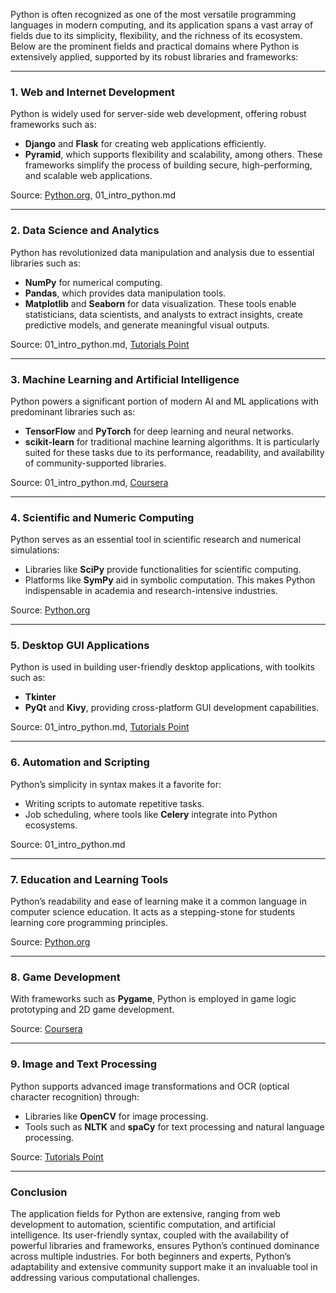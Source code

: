 Python is often recognized as one of the most versatile programming languages in modern computing, and its application spans a vast array of fields due to its simplicity, flexibility, and the richness of its ecosystem. Below are the prominent fields and practical domains where Python is extensively applied, supported by its robust libraries and frameworks:

---

### 1. **Web and Internet Development**
Python is widely used for server-side web development, offering robust frameworks such as:
- **Django** and **Flask** for creating web applications efficiently.
- **Pyramid**, which supports flexibility and scalability, among others.
These frameworks simplify the process of building secure, high-performing, and scalable web applications.

Source: [Python.org](https://www.python.org/about/apps/), 01_intro_python.md  

---

### 2. **Data Science and Analytics**
Python has revolutionized data manipulation and analysis due to essential libraries such as:
- **NumPy** for numerical computing.
- **Pandas**, which provides data manipulation tools.
- **Matplotlib** and **Seaborn** for data visualization.
These tools enable statisticians, data scientists, and analysts to extract insights, create predictive models, and generate meaningful visual outputs.

Source: 01_intro_python.md, [Tutorials Point](https://www.tutorialspoint.com/python/python_application_areas.htm)  

---

### 3. **Machine Learning and Artificial Intelligence**
Python powers a significant portion of modern AI and ML applications with predominant libraries such as:
- **TensorFlow** and **PyTorch** for deep learning and neural networks.
- **scikit-learn** for traditional machine learning algorithms.
It is particularly suited for these tasks due to its performance, readability, and availability of community-supported libraries.

Source: 01_intro_python.md, [Coursera](https://www.coursera.org/in/articles/python-applications)  

---

### 4. **Scientific and Numeric Computing**
Python serves as an essential tool in scientific research and numerical simulations:
- Libraries like **SciPy** provide functionalities for scientific computing.
- Platforms like **SymPy** aid in symbolic computation.
This makes Python indispensable in academia and research-intensive industries.

Source: [Python.org](https://www.python.org/about/apps/)  

---

### 5. **Desktop GUI Applications**
Python is used in building user-friendly desktop applications, with toolkits such as:
- **Tkinter**
- **PyQt** and **Kivy**, providing cross-platform GUI development capabilities.

Source: 01_intro_python.md, [Tutorials Point](https://www.tutorialspoint.com/python/python_application_areas.htm)  

---

### 6. **Automation and Scripting**
Python’s simplicity in syntax makes it a favorite for:
- Writing scripts to automate repetitive tasks.
- Job scheduling, where tools like **Celery** integrate into Python ecosystems.

Source: 01_intro_python.md  

---

### 7. **Education and Learning Tools**
Python’s readability and ease of learning make it a common language in computer science education. It acts as a stepping-stone for students learning core programming principles.

Source: [Python.org](https://www.python.org/about/apps/)  

---

### 8. **Game Development**
With frameworks such as **Pygame**, Python is employed in game logic prototyping and 2D game development.

Source: [Coursera](https://www.coursera.org/in/articles/python-applications)  

---

### 9. **Image and Text Processing**
Python supports advanced image transformations and OCR (optical character recognition) through:
- Libraries like **OpenCV** for image processing.
- Tools such as **NLTK** and **spaCy** for text processing and natural language processing.

Source: [Tutorials Point](https://www.tutorialspoint.com/python/python_application_areas.htm)  

---

### Conclusion
The application fields for Python are extensive, ranging from web development to automation, scientific computation, and artificial intelligence. Its user-friendly syntax, coupled with the availability of powerful libraries and frameworks, ensures Python’s continued dominance across multiple industries. For both beginners and experts, Python’s adaptability and extensive community support make it an invaluable tool in addressing various computational challenges.
